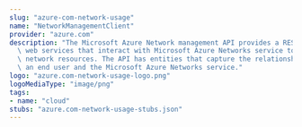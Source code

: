 ```yaml
---
slug: "azure-com-network-usage"
name: "NetworkManagementClient"
provider: "azure.com"
description: "The Microsoft Azure Network management API provides a RESTful set of\
  \ web services that interact with Microsoft Azure Networks service to manage your\
  \ network resources. The API has entities that capture the relationship between\
  \ an end user and the Microsoft Azure Networks service."
logo: "azure.com-network-usage-logo.png"
logoMediaType: "image/png"
tags:
- name: "cloud"
stubs: "azure.com-network-usage-stubs.json"
---
```

